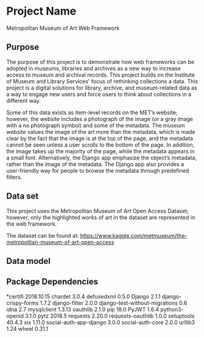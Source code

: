 # Project Name
Metropolitan Museum of Art Web Framework

## Purpose
The purpose of this project is to demonstrate how web frameworks can be adopted in museums, libraries and archives as a new way to increase access to museum and archival records. This project builds on the Institute of Museum and Library Services' focus of rethinking collections a data. This project is a digital solutions for library, archive, and museum-related data as a way to engage new users and force users to think about collections in a different way. 

Some of this data exists as item-level records on the MET’s website; however, the website includes a photograph of the image (or a gray image with a no photograph symbol) and some of the metadata.  The museum website values the image of the art more than the metadata, which is made clear by the fact that the image is at the top of the page, and the metadata cannot be seen unless a user scrolls to the bottom of the page. In addition, the image takes up the majority of the page, while the metadata appears in a small font. Alternatively, the Django app emphasize the object’s metadata, rather than the image of the metadata. The Django app also provides a user-friendly way for people to browse the metadata through predefined filters. 

## Data set
This project uses the Metropolitan Museum of Art Open Access Dataset; however, only the highlighted works of art in the dataset are represented in the web framework.  

The dataset can be found at: 
https://www.kaggle.com/metmuseum/the-metropolitan-museum-of-art-open-access 

## Data model

## Package Dependencies

*certifi                        2018.10.15
chardet                        3.0.4
defusedxml                     0.5.0
Django                         2.1.1
django-crispy-forms            1.7.2
django-filter                  2.0.0
django-test-without-migrations 0.6
idna                           2.7
mysqlclient                    1.3.13
oauthlib                       2.1.0
pip                            18.0
PyJWT                          1.6.4
python3-openid                 3.1.0
pytz                           2018.5
requests                       2.20.0
requests-oauthlib              1.0.0
setuptools                     40.4.3
six                            1.11.0
social-auth-app-django         3.0.0
social-auth-core               2.0.0
urllib3                        1.24
wheel                          0.31.1